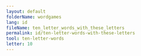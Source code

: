 ```yaml
---
layout: default
folderName: wordgames
lang: id
fileName: ten_letter_words_with_these_letters
permalink: id/ten-letter-words-with-these-letters
tool: ten-letter-words
letter: 10
---
```

